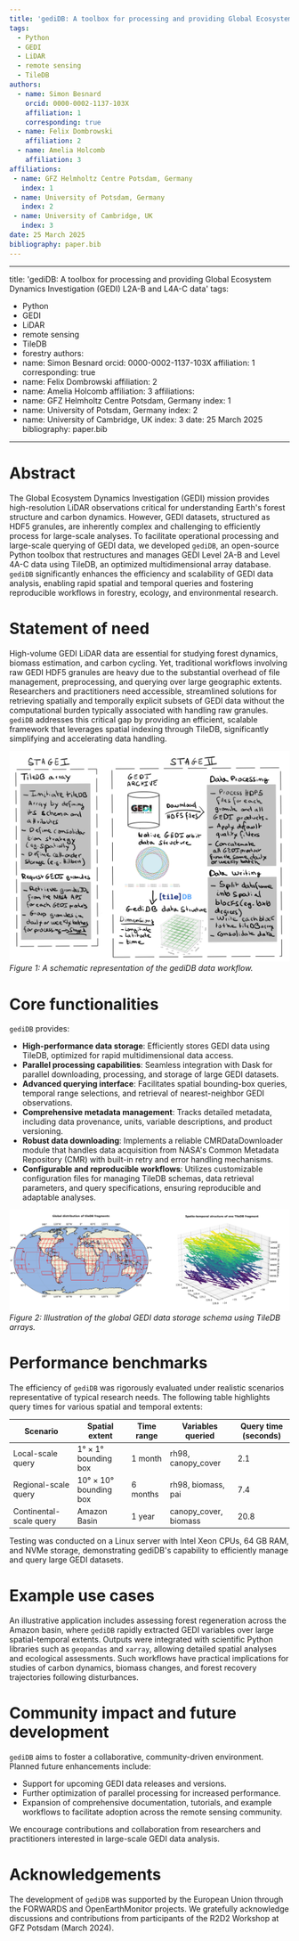 ```yaml
---
title: 'gediDB: A toolbox for processing and providing Global Ecosystem Dynamics Investigation (GEDI) L2A-B and L4A-C data'
tags:
  - Python
  - GEDI
  - LiDAR
  - remote sensing
  - TileDB
authors:
  - name: Simon Besnard
    orcid: 0000-0002-1137-103X
    affiliation: 1
    corresponding: true
  - name: Felix Dombrowski
    affiliation: 2
  - name: Amelia Holcomb
    affiliation: 3
affiliations:
 - name: GFZ Helmholtz Centre Potsdam, Germany
   index: 1
 - name: University of Potsdam, Germany
   index: 2
 - name: University of Cambridge, UK
   index: 3
date: 25 March 2025
bibliography: paper.bib
---
```


---
title: 'gediDB: A toolbox for processing and providing Global Ecosystem Dynamics Investigation (GEDI) L2A-B and L4A-C data'
tags:
  - Python
  - GEDI
  - LiDAR
  - remote sensing
  - TileDB
  - forestry
authors:
  - name: Simon Besnard
    orcid: 0000-0002-1137-103X
    affiliation: 1
    corresponding: true
  - name: Felix Dombrowski
    affiliation: 2
  - name: Amelia Holcomb
    affiliation: 3
affiliations:
 - name: GFZ Helmholtz Centre Potsdam, Germany
   index: 1
 - name: University of Potsdam, Germany
   index: 2
 - name: University of Cambridge, UK
   index: 3
date: 25 March 2025
bibliography: paper.bib
---

# Abstract

The Global Ecosystem Dynamics Investigation (GEDI) mission provides high-resolution LiDAR observations critical for understanding Earth's forest structure and carbon dynamics. However, GEDI datasets, structured as HDF5 granules, are inherently complex and challenging to efficiently process for large-scale analyses. To facilitate operational processing and large-scale querying of GEDI data, we developed `gediDB`, an open-source Python toolbox that restructures and manages GEDI Level 2A-B and Level 4A-C data using TileDB, an optimized multidimensional array database. `gediDB` significantly enhances the efficiency and scalability of GEDI data analysis, enabling rapid spatial and temporal queries and fostering reproducible workflows in forestry, ecology, and environmental research.

# Statement of need

High-volume GEDI LiDAR data are essential for studying forest dynamics, biomass estimation, and carbon cycling. Yet, traditional workflows involving raw GEDI HDF5 granules are heavy due to the substantial overhead of file management, preprocessing, and querying over large geographic extents. Researchers and practitioners need accessible, streamlined solutions for retrieving spatially and temporally explicit subsets of GEDI data without the computational burden typically associated with handling raw granules. `gediDB` addresses this critical gap by providing an efficient, scalable framework that leverages spatial indexing through TileDB, significantly simplifying and accelerating data handling.

![Schematic representation of the gediDB workflow](figs/GEDIDB_FLOWCHART.png)
*Figure 1: A schematic representation of the gediDB data workflow.*

# Core functionalities

`gediDB` provides:

- **High-performance data storage**: Efficiently stores GEDI data using TileDB, optimized for rapid multidimensional data access.
- **Parallel processing capabilities**: Seamless integration with Dask for parallel downloading, processing, and storage of large GEDI datasets.
- **Advanced querying interface**: Facilitates spatial bounding-box queries, temporal range selections, and retrieval of nearest-neighbor GEDI observations.
- **Comprehensive metadata management**: Tracks detailed metadata, including data provenance, units, variable descriptions, and product versioning.
- **Robust data downloading**: Implements a reliable CMRDataDownloader module that handles data acquisition from NASA's Common Metadata Repository (CMR) with built-in retry and error handling mechanisms.
- **Configurable and reproducible workflows**: Utilizes customizable configuration files for managing TileDB schemas, data retrieval parameters, and query specifications, ensuring reproducible and adaptable analyses.

![TileDB fragment schema for GEDI data](figs/tileDB_fragment_structure.png)
*Figure 2: Illustration of the global GEDI data storage schema using TileDB arrays.*

# Performance benchmarks

The efficiency of `gediDB` was rigorously evaluated under realistic scenarios representative of typical research needs. The following table highlights query times for various spatial and temporal extents:

| Scenario                  | Spatial extent         | Time range | Variables queried           | Query time (seconds) |
|---------------------------|------------------------|------------|-----------------------------|----------------------|
| Local-scale query         | 1° × 1° bounding box   | 1 month    | rh98, canopy_cover          | 2.1                  |
| Regional-scale query      | 10° × 10° bounding box | 6 months   | rh98, biomass, pai          | 7.4                  |
| Continental-scale query   | Amazon Basin           | 1 year     | canopy_cover, biomass       | 20.8                 |

Testing was conducted on a Linux server with Intel Xeon CPUs, 64 GB RAM, and NVMe storage, demonstrating gediDB's capability to efficiently manage and query large GEDI datasets.

# Example use cases

An illustrative application includes assessing forest regeneration across the Amazon basin, where `gediDB` rapidly extracted GEDI variables over large spatial-temporal extents. Outputs were integrated with scientific Python libraries such as `geopandas` and `xarray`, allowing detailed spatial analyses and ecological assessments. Such workflows have practical implications for studies of carbon dynamics, biomass changes, and forest recovery trajectories following disturbances.

# Community impact and future development

`gediDB` aims to foster a collaborative, community-driven environment. Planned future enhancements include:
- Support for upcoming GEDI data releases and versions.
- Further optimization of parallel processing for increased performance.
- Expansion of comprehensive documentation, tutorials, and example workflows to facilitate adoption across the remote sensing community.

We encourage contributions and collaboration from researchers and practitioners interested in large-scale GEDI data analysis.

# Acknowledgements

The development of `gediDB` was supported by the European Union through the FORWARDS and OpenEarthMonitor projects. We gratefully acknowledge discussions and contributions from participants of the R2D2 Workshop at GFZ Potsdam (March 2024).
